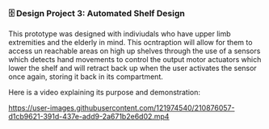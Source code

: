 ### 🗄 Design Project 3: Automated Shelf Design

This prototype was designed with indiviudals who have upper limb extremities and the elderly in mind. This ocntraption will allow for them to access un reachable areas on high up shelves through the use of a sensors which detects hand movements to control the output motor actuators which lower the shelf and will retract back up when the user activates the sensor once again, storing it back in its compartment.

Here is a video explaining its purpose and demonstration:

https://user-images.githubusercontent.com/121974540/210876057-d1cb9621-391d-437e-add9-2a671b2e6d02.mp4
